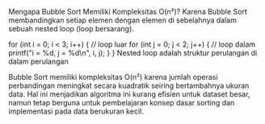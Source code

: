 Mengapa Bubble Sort Memiliki Kompleksitas O(n²)?
Karena Bubble Sort membandingkan setiap elemen dengan elemen di sebelahnya dalam sebuah nested loop (loop bersarang).

for (int i = 0; i < 3; i++) {           // loop luar
    for (int j = 0; j < 2; j++) {       // loop dalam
        printf("i = %d, j = %d\n", i, j);
    }
}
Nested loop adalah struktur perulangan di dalam perulangan


Bubble Sort memiliki kompleksitas O(n²) karena jumlah operasi perbandingan meningkat secara kuadratik seiring bertambahnya ukuran data. 
Hal ini menjadikan algoritma ini kurang efisien untuk dataset besar, namun tetap berguna untuk pembelajaran konsep dasar sorting dan implementasi pada data berukuran kecil.
